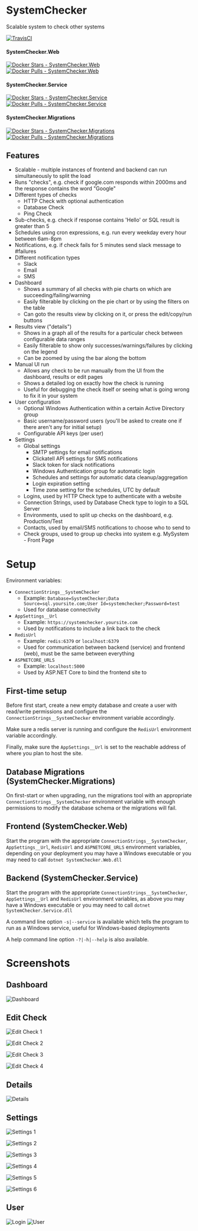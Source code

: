 # SystemChecker
Scalable system to check other systems

[![TravisCI](https://travis-ci.org/MattJeanes/SystemChecker.svg?branch=master)](https://travis-ci.org/MattJeanes/SystemChecker)

#### SystemChecker.Web
[![Docker Stars - SystemChecker.Web](https://img.shields.io/docker/stars/mattjeanes/systemchecker.web.svg)](https://hub.docker.com/r/mattjeanes/systemchecker.web/)
[![Docker Pulls - SystemChecker.Web](https://img.shields.io/docker/pulls/mattjeanes/systemchecker.web.svg)](https://hub.docker.com/r/mattjeanes/systemchecker.web/)
#### SystemChecker.Service
[![Docker Stars - SystemChecker.Service](https://img.shields.io/docker/stars/mattjeanes/systemchecker.service.svg)](https://hub.docker.com/r/mattjeanes/systemchecker.service/)
[![Docker Pulls - SystemChecker.Service](https://img.shields.io/docker/pulls/mattjeanes/systemchecker.service.svg)](https://hub.docker.com/r/mattjeanes/systemchecker.service/)
#### SystemChecker.Migrations
[![Docker Stars - SystemChecker.Migrations](https://img.shields.io/docker/stars/mattjeanes/systemchecker.migrations.svg)](https://hub.docker.com/r/mattjeanes/systemchecker.migrations/)
[![Docker Pulls - SystemChecker.Migrations](https://img.shields.io/docker/pulls/mattjeanes/systemchecker.migrations.svg)](https://hub.docker.com/r/mattjeanes/systemchecker.migrations/)

## Features
- Scalable - multiple instances of frontend and backend can run simultaneously to split the load
- Runs "checks", e.g. check if google.com responds within 2000ms and the response contains the word "Google"
- Different types of checks
  - HTTP Check with optional authentication
  - Database Check
  - Ping Check
- Sub-checks, e.g. check if response contains 'Hello' or SQL result is greater than 5
- Schedules using cron expressions, e.g. run every weekday every hour between 6am-8pm
- Notifications, e.g. if check fails for 5 minutes send slack message to #failures
- Different notification types
  - Slack
  - Email
  - SMS
- Dashboard
  - Shows a summary of all checks with pie charts on which are succeeding/failing/warning
  - Easily filterable by clicking on the pie chart or by using the filters on the table
  - Can goto the results view by clicking on it, or press the edit/copy/run buttons
- Results view ("details")
  - Shows in a graph all of the results for a particular check between configurable data ranges
  - Easily filterable to show only successes/warnings/failures by clicking on the legend
  - Can be zoomed by using the bar along the bottom
- Manual UI run
  - Allows any check to be run manually from the UI from the dashboard, results or edit pages
  - Shows a detailed log on exactly how the check is running
  - Useful for debugging the check itself or seeing what is going wrong to fix it in your system
- User configuration
  - Optional Windows Authentication within a certain Active Directory group
  - Basic username/password users (you'll be asked to create one if there aren't any for initial setup)
  - Configurable API keys (per user)
- Settings
  - Global settings
    - SMTP settings for email notifications
    - Clickatell API settings for SMS notifications
    - Slack token for slack notifications
    - Windows Authentication group for automatic login
    - Schedules and settings for automatic data cleanup/aggregation
    - Login expiration setting
    - Time zone setting for the schedules, UTC by default
  - Logins, used by HTTP Check type to authenticate with a website
  - Connection Strings, used by Database Check type to login to a SQL Server
  - Environments, used to split up checks on the dashboard, e.g. Production/Test
  - Contacts, used by email/SMS notifications to choose who to send to
  - Check groups, used to group up checks into system e.g. MySystem - Front Page

# Setup

Environment variables:
- `ConnectionStrings__SystemChecker`
  - Example: `Database=SystemChecker;Data Source=sql.yoursite.com;User Id=systemchecker;Password=test`
  - Used for database connectivity
- `AppSettings__Url`
  - Example: `https://systemchecker.yoursite.com`
  - Used by notifications to include a link back to the check
- `RedisUrl`
  - Example: `redis:6379` or `localhost:6379`
  - Used for communication between backend (service) and frontend (web), must be the same between everything
- `ASPNETCORE_URLS`
  - Example: `localhost:5000`
  - Used by ASP.NET Core to bind the frontend site to
  
## First-time setup
Before first start, create a new empty database and create a user with read/write permissions and configure the `ConnectionStrings__SystemChecker` environment variable accordingly.

Make sure a redis server is running and configure the `RedisUrl` environment variable accordingly.

Finally, make sure the `AppSettings__Url` is set to the reachable address of where you plan to host the site. 

## Database Migrations (SystemChecker.Migrations)
On first-start or when upgrading, run the migrations tool with an appropriate `ConnectionStrings__SystemChecker` environment variable with enough permissions to modify the database schema or the migrations will fail.

## Frontend (SystemChecker.Web)
Start the program with the appropriate `ConnectionStrings__SystemChecker`, `AppSettings__Url`, `RedisUrl` and `ASPNETCORE_URLS` environment variables, depending on your deployment you may have a Windows executable or you may need to call `dotnet SystemChecker.Web.dll`

## Backend (SystemChecker.Service)
Start the program with the appropriate `ConnectionStrings__SystemChecker`, `AppSettings__Url` and `RedisUrl` environment variables, as above you may have a Windows executable or you may need to call `dotnet SystemChecker.Service.dll`

A command line option `-s|--service` is available which tells the program to run as a Windows service, useful for Windows-based deployments

A help command line option `-?|-h|--help` is also available.

# Screenshots

## Dashboard
![Dashboard](https://i.imgur.com/dcId0ZR.png)

## Edit Check
![Edit Check 1](https://i.imgur.com/GxtfhTb.png)

![Edit Check 2](https://i.imgur.com/dSPs8kP.png)

![Edit Check 3](https://i.imgur.com/XuM3IFf.png)

![Edit Check 4](https://i.imgur.com/gYzgeWW.png)

## Details
![Details](https://i.imgur.com/bxwzhet.png)

## Settings
![Settings 1](https://i.imgur.com/7RSTPm0.png)

![Settings 2](https://i.imgur.com/fo5ViHG.png)

![Settings 3](https://i.imgur.com/aLTeUux.png)

![Settings 4](https://i.imgur.com/NfE9BJr.png)

![Settings 5](https://i.imgur.com/qvJtGvq.png)

![Settings 6](https://i.imgur.com/oUy3xzx.png)

## User
![Login](https://i.imgur.com/QCE7Ji5.png)
![User](https://i.imgur.com/RQ0ICUD.png)
